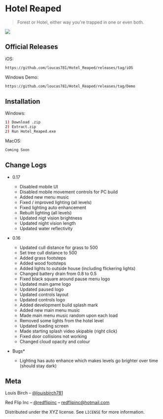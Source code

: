 # Hotel Reaped
> Forest or Hotel, either way you're trapped in one or even both.



![](HighresScreenshot00012.png)

## Official Releases

iOS:

```sh
https://github.com/loucas781/Hotel_Reaped/releases/tag/iOS
```

Windows Demo:

```sh
https://github.com/loucas781/Hotel_Reaped/releases/tag/Demo
```

## Installation

Windows:

```sh
1) Download .zip 
2) Extract.zip
2) Run Hotel_Reaped.exe
```

MacOS:

```sh
Coming Soon
```

## Change Logs

* 0.17
    * Disabled mobile UI
    * Disabled mobile movement controls for PC build
    * Added new menu music
    * Fixed / improved lighting (all levels)
    * Fixed lighting auto enhancement
    * Rebuilt lighting (all levels)
    * Updated nigt vision brightness
    * Updated night vision length
    * Updated water reflectivity

* 0.16
    * Updated cull distance for grass to 500
    * Set tree cull distance to 500
    * Added grass footsteps
    * Added wood footsteps
    * Added lights to outside house (including flickering lights)
    * Changed battery drain from 0.8 to 0.5
    * Fixed black square around pause menu logo
    * Updated main game logo
    * Updated paused logo
    * Updated controls layout
    * Updated controls logo
    * Added development build splash mark
    * Added new main menu music
    * Made main menu music random upon each load
    * Removed some lights from the hotel level
    * Updated loading screen
    * Made starting splash video skipable (right click)
    * Fixed door collisions not working
    * Changed cloud opacity and colour
* Bugs*
    * Lighting has auto enhance which makes levels go brighter over time (should stay dark)
    
## Meta

Louis Birch – [@louisbirch781](https://twitter.com/louisbirch781) 

Red Flip Inc – [@redflipinc](https://twitter.com/redflipinc) – redflipinc@hotmail.com

Distributed under the XYZ license. See ``LICENSE`` for more information.
